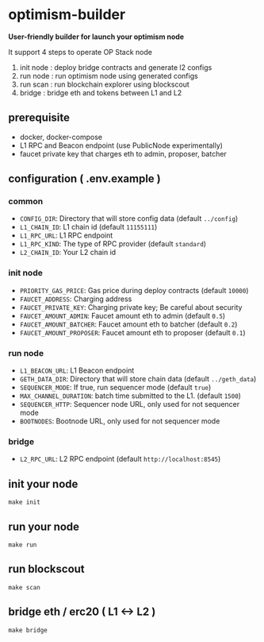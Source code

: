# optimism-builder
**User-friendly builder for launch your optimism node**

It support 4 steps to operate OP Stack node
1. init node : deploy bridge contracts and generate l2 configs
2. run node : run optimism node using generated configs
3. run scan : run blockchain explorer using blockscout
4. bridge : bridge eth and tokens between L1 and L2

## prerequisite
- docker, docker-compose
- L1 RPC and Beacon endpoint (use PublicNode experimentally)
- faucet private key that charges eth to admin, proposer, batcher

## configuration ( .env.example )
### common
- `CONFIG_DIR`: Directory that will store config data (default `../config`)
- `L1_CHAIN_ID`: L1 chain id (default `11155111`)
- `L1_RPC_URL`: L1 RPC endpoint
- `L1_RPC_KIND`: The type of RPC provider (default `standard`)
- `L2_CHAIN_ID`: Your L2 chain id

### init node
- `PRIORITY_GAS_PRICE`: Gas price during deploy contracts (default `10000`)
- `FAUCET_ADDRESS`: Charging address
- `FAUCET_PRIVATE_KEY`: Charging private key; Be careful about security
- `FAUCET_AMOUNT_ADMIN`: Faucet amount eth to admin (default `0.5`)
- `FAUCET_AMOUNT_BATCHER`: Faucet amount eth to batcher (default `0.2`)
- `FAUCET_AMOUNT_PROPOSER`: Faucet amount eth to proposer (default `0.1`)

### run node
- `L1_BEACON_URL`: L1 Beacon endpoint
- `GETH_DATA_DIR`: Directory that will store chain data (default `../geth_data`)
- `SEQUENCER_MODE`: If true, run sequencer mode (default `true`)
- `MAX_CHANNEL_DURATION`: batch time submitted to the L1. (default `1500`)
- `SEQUENCER_HTTP`: Sequencer node URL, only used for not sequencer mode
- `BOOTNODES`: Bootnode URL, only used for not sequencer mode

### bridge
- `L2_RPC_URL`: L2 RPC endpoint (default `http://localhost:8545`)

## init your node
```
make init
```

## run your node
```
make run
```

## run blockscout
```
make scan
```

## bridge eth / erc20 ( L1 <-> L2 )
```
make bridge
```